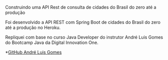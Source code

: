 Construindo uma API Rest de consulta de cidades do Brasil do zero até a produção

Foi desenvolvido a API REST com Spring Boot de cidades do Brasil do zero até a produção no Heroku.

Repliquei com base no curso Java Developer do instrutor André Luis Gomes do Bootcamp Java da Digital Innovation One.

*[GitHub André Luis Gomes](https://github.com/andrelugomes/digital-innovation-one/tree/master/cities-api) 